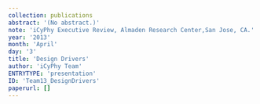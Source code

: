 ```yaml
---
collection: publications
abstract: '(No abstract.)'
note: 'iCyPhy Executive Review, Almaden Research Center,San Jose, CA.'
year: '2013'
month: 'April'
day: '3'
title: 'Design Drivers'
author: 'iCyPhy Team'
ENTRYTYPE: 'presentation'
ID: 'Team13_DesignDrivers'
paperurl: []
---
```

